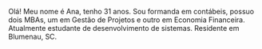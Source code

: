 Olá!
Meu nome é Ana, tenho 31 anos.
Sou formanda em contábeis, possuo dois MBAs, um em Gestão de Projetos e outro em Economia Financeira. 
Atualmente estudante de desenvolvimento de sistemas. 
Residente em Blumenau, SC.
